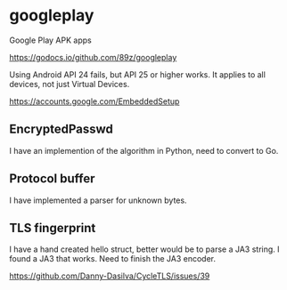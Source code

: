 # googleplay

Google Play APK apps

https://godocs.io/github.com/89z/googleplay

Using Android API 24 fails, but API 25 or higher works. It applies to all
devices, not just Virtual Devices.

https://accounts.google.com/EmbeddedSetup

## EncryptedPasswd

I have an implemention of the algorithm in Python, need to convert to Go.

## Protocol buffer

I have implemented a parser for unknown bytes.

## TLS fingerprint

I have a hand created hello struct, better would be to parse a JA3 string. I
found a JA3 that works. Need to finish the JA3 encoder.

https://github.com/Danny-Dasilva/CycleTLS/issues/39

